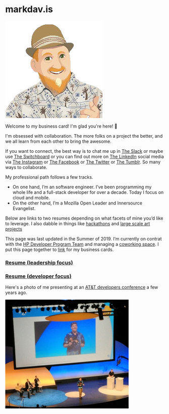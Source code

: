 # markdav.is

![me](me-pixel-alpha.png)

Welcome to my business card!  I'm glad you're here! 🎉

I'm obsessed with collaboration.  The more folks on a project the better, and we all learn from each other to bring the awesome.

If you want to connect, the best way is to chat me up in [The Slack](http://eugenetech.slack.com) or maybe use [The Switchboard](http://eugenetech.switchboardhq.com) or you can find out more on [The LinkedIn](https://www.linkedin.com/in/markdavs/) social media via [The Instagram](http://instagram.com/markedavis) or [The Facebook](https://www.facebook.com/MarkTheDavis) or [The Twitter](https://twitter.com/nohorse) or [The Tumblr](https://markdav-is.tumblr.com/). So many ways to collaborate.

My professional path follows a few tracks.  
- On one hand, I’m an software engineer.  I’ve been programming my whole life and a full-stack developer for over a decade. Today I focus on cloud and mobile.  
- On the other hand, I’m a Mozilla Open Leader and Innersource Evangelist.  

Below are links to two resumes depending on what facets of mine you’d like to leverage.  I also dabble in things like [hackathons](http://openeugene.org) and [large scale art projects](http://king-pong.com)

This page was last updated in the Summer of 2019.  I’m currently on contrat with the [HP Developer Program Team](http://hp.io) and managing a [coworking space](http://codechops.com).  I put this page together to [link](http://markdav.is) for my business cards.

### [Resume (leadership focus)](MED-Resume-2018-Open-Leader.pdf)

### [Resume (developer focus)](MED-Resume-2018-Dev.pdf)

Here's a photo of me presenting at an [AT&T developers conference](https://www.youtube.com/watch?feature=player_detailpage&v=rwDRFM2hcsY&t=314) a few years ago.

![speaking](Speaking.png)
